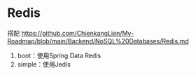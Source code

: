 # Redis
搭配 https://github.com/ChienkangLien/My-Roadmap/blob/main/Backend/NoSQL%20Databases/Redis.md

1. boot：使用Spring Data Redis
2. simple：使用Jedis